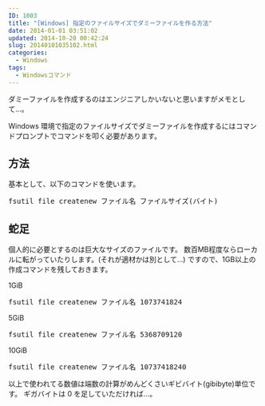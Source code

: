 ```yaml
---
ID: 1003
title: "[Windows] 指定のファイルサイズでダミーファイルを作る方法"
date: 2014-01-01 03:51:02
updated: 2014-10-20 00:42:24
slug: 20140101035102.html
categories:
  - Windows
tags:
  - Windowsコマンド
---
```


ダミーファイルを作成するのはエンジニアしかいないと思いますがメモとして…。

<!--more-->

Windows 環境で指定のファイルサイズでダミーファイルを作成するにはコマンドプロンプトでコマンドを叩く必要があります。

<h2>方法</h2>
基本として、以下のコマンドを使います。
<pre class="prettyprint">fsutil file createnew ファイル名 ファイルサイズ(バイト)</pre>

<h2>蛇足</h2>
個人的に必要とするのは巨大なサイズのファイルです。
数百MB程度ならローカルに転がっていたりします。(それが適材かは別として…)
ですので、1GB以上の作成コマンドを残しておきます。

1GiB

<pre class="prettyprint">fsutil file createnew ファイル名 1073741824</pre>

5GiB

<pre class="prettyprint">fsutil file createnew ファイル名 5368709120</pre>

10GiB

<pre class="prettyprint">fsutil file createnew ファイル名 10737418240</pre>

以上で使われてる数値は端数の計算がめんどくさいギビバイト(gibibyte)単位です。
ギガバイトは 0 を足していただければ…。
